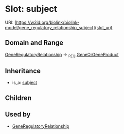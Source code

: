 # Slot: subject




URI: [https://w3id.org/biolink/biolink-model/gene_regulatory_relationship_subject](slot_uri)
## Domain and Range

[GeneRegulatoryRelationship](GeneRegulatoryRelationship.md) ->  <sub>REQ</sub> [GeneOrGeneProduct](GeneOrGeneProduct.md)
## Inheritance

 *  is_a: [subject](subject.md)
## Children

## Used by

 * [GeneRegulatoryRelationship](GeneRegulatoryRelationship.md)
